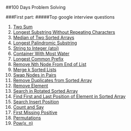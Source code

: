 ##100 Days Problem Solving

###First part:
#####Top google interview questions

1. [Two Sum](http://github.com/Aliherawi7/100Days_Problem_Solving/blob/main\src\topGoogleQuestions\number1)
2. [Longest Substring Without Repeating Characters](http://github.com/Aliherawi7/100Days_Problem_Solving/blob/main\src\topGoogleQuestions\number2)
3. [Median of Two Sorted Arrays](http://github.com/Aliherawi7/100Days_Problem_Solving/blob/main\src\topGoogleQuestions\number3)
4. [Longest Palindromic Substring](http://github.com/Aliherawi7/100Days_Problem_Solving/blob/main\src\topGoogleQuestions\number4)
5. [String to Integer (atoi)](http://github.com/Aliherawi7/100Days_Problem_Solving/blob/main\src\topGoogleQuestions\number5)
6. [Container With Most Water](http://github.com/Aliherawi7/100Days_Problem_Solving/blob/main\src\topGoogleQuestions\number6)
7. [Longest Common Prefix](http://github.com/Aliherawi7/100Days_Problem_Solving/blob/main\src\topGoogleQuestions\number7)
8. [Remove Nth Node From End of List](http://github.com/Aliherawi7/100Days_Problem_Solving/blob/main\src\topGoogleQuestions\number8)
9. [Merge k Sorted Lists](http://github.com/Aliherawi7/100Days_Problem_Solving/blob/main\src\topGoogleQuestions\number9)
10. [Swap Nodes in Pairs](http://github.com/Aliherawi7/100Days_Problem_Solving/blob/main\src\topGoogleQuestions\number10)
11. [Remove Duplicates from Sorted Array](http://github.com/Aliherawi7/100Days_Problem_Solving/blob/main\src\topGoogleQuestions\number11)
12. [Remove Element](http://github.com/Aliherawi7/100Days_Problem_Solving/blob/main\src\topGoogleQuestions\number12)
13. [Search in Rotated Sorted Array](http://github.com/Aliherawi7/100Days_Problem_Solving/blob/main\src\topGoogleQuestions\number13)
14. [Find First and Last Position of Element in Sorted Array](http://github.com/Aliherawi7/100Days_Problem_Solving/blob/main\src\topGoogleQuestions\number14)
15. [Search Insert Position](http://github.com/Aliherawi7/100Days_Problem_Solving/blob/main\src\topGoogleQuestions\number15)
16. [Count and Say](http://github.com/Aliherawi7/100Days_Problem_Solving/blob/main\src\topGoogleQuestions\number16)
17. [First Missing Positive](http://github.com/Aliherawi7/100Days_Problem_Solving/blob/main\src\topGoogleQuestions\number17)
18. [Permutations](http://github.com/Aliherawi7/100Days_Problem_Solving/blob/main\src\topGoogleQuestions\number18)
19. [Pow(x, n)](http://github.com/Aliherawi7/100Days_Problem_Solving/blob/main\src\topGoogleQuestions\number19)
